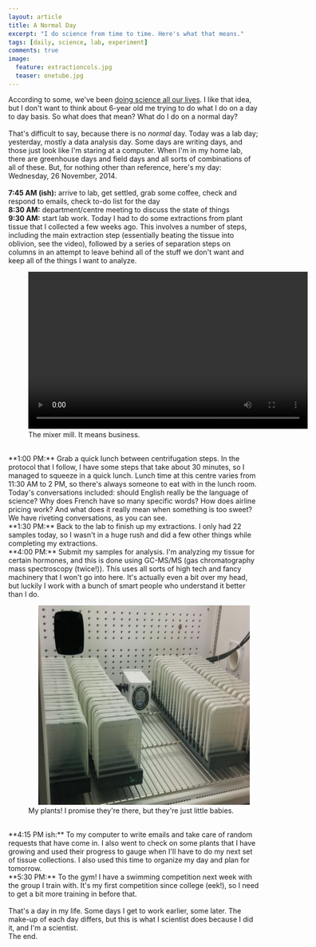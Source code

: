 ```yaml
---
layout: article
title: A Normal Day
excerpt: "I do science from time to time. Here's what that means."
tags: [daily, science, lab, experiment]
comments: true
image:
  feature: extractioncols.jpg
  teaser: onetube.jpg
---
```


According to some, we've been [doing science all our lives](http://www.wired.com/2011/09/little-kids-are-natural-scientists/). I like that idea, but I don't want to think about 6-year old me trying to do what I do on a day to day basis. So what does that mean? What do I do on a normal day?
<br><br>
That's difficult to say, because there is no *normal* day. Today was a lab day; yesterday, mostly a data analysis day. Some days are writing days, and those just look like I'm staring at a computer. When I'm in my home lab, there are greenhouse days and field days and all sorts of combinations of all of these. But, for nothing other than reference, here's my day: Wednesday, 26 November, 2014.
<br><br>
**7:45 AM (ish):** arrive to lab, get settled, grab some coffee, check and respond to emails, check to-do list for the day
<br>
**8:30 AM:** department/centre meeting to discuss the state of things
<br>
**9:30 AM:** start lab work. Today I had to do some extractions from plant tissue that I collected a few weeks ago. This involves a number of steps, including the main extraction step (essentially beating the tissue into oblivion, see the video), followed by a series of separation steps on columns in an attempt to leave behind all of the stuff we don't want and keep all of the things I want to analyze.
<br>
<figure>
	<video width="560" height="315" controls>
	<source src="/images/mixermill.mp4" type="video/mp4">
	</video>
	<figcaption> The mixer mill. It means business. </figcaption>
</figure>
<br>
**1:00 PM:** Grab a quick lunch between centrifugation steps. In the protocol that I follow, I have some steps that take about 30 minutes, so I managed to squeeze in a quick lunch. Lunch time at this centre varies from 11:30 AM to 2 PM, so there's always someone to eat with in the lunch room. Today's conversations included: should English really be the language of science? Why does French have so many specific words? How does airline pricing work? And what does it really mean when something is too sweet? We have riveting conversations, as you can see.
<br>
**1:30 PM:** Back to the lab to finish up my extractions. I only had 22 samples today, so I wasn't in a huge rush and did a few other things while completing my extractions.
<br>
**4:00 PM:** Submit my samples for analysis. I'm analyzing my tissue for certain hormones, and this is done using GC-MS/MS (gas chromatography mass spectroscopy (twice!)). This uses all sorts of high tech and fancy machinery that I won't go into here. It's actually even a bit over my head, but luckily I work with a bunch of smart people who understand it better than I do. 
<br>
<figure>
	<img src="/images/myplants.jpg" height="400" width="533" hspace="20">
	<figcaption> My plants! I promise they're there, but they're just little babies. </figcaption>
</figure>
<br>
**4:15 PM ish:** To my computer to write emails and take care of random requests that have come in. I also went to check on some plants that I have growing and used their progress to gauge when I'll have to do my next set of tissue collections. I also used this time to organize my day and plan for tomorrow.
<br>
**5:30 PM:** To the gym! I have a swimming competition next week with the group I train with. It's my first competition since college (eek!), so I need to get a bit more training in before that.
<br><br>
That's a day in my life. Some days I get to work earlier, some later. The make-up of each day differs, but this is what I scientist does because I did it, and I'm a scientist.
<br>
The end.